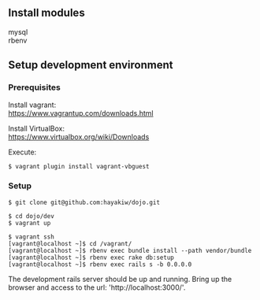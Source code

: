 ## Install modules
mysql  
rbenv

## Setup development environment

### Prerequisites

Install vagrant:  
https://www.vagrantup.com/downloads.html

Install VirtualBox:  
https://www.virtualbox.org/wiki/Downloads

Execute:

```
$ vagrant plugin install vagrant-vbguest
```

### Setup

```
$ git clone git@github.com:hayakiw/dojo.git

$ cd dojo/dev
$ vagrant up

```

```
$ vagrant ssh
[vagrant@localhost ~]$ cd /vagrant/
[vagrant@localhost ~]$ rbenv exec bundle install --path vendor/bundle
[vagrant@localhost ~]$ rbenv exec rake db:setup
[vagrant@localhost ~]$ rbenv exec rails s -b 0.0.0.0
```

The development rails server should be up and running. Bring up the browser and access to the url: 'http://localhost:3000/'.

